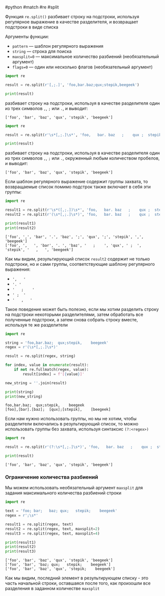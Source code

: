 #python #match #re #split 


Функция `re.split()`  разбивает строку на подстроки, используя регулярное выражение в качестве разделителя, и возвращает подстроки в виде списка

Аргументы функции:
- `pattern` — шаблон регулярного выражения
- `string` — строка для поиска
- `maxsplit=0` — максимальное количество разбиений (необязательный аргумент)
- `flags=0` — один или несколько флагов (необязательный аргумент)

```python
import re

result = re.split(r'[,;.]', 'foo,bar.baz;qux;stepik,beegeek')

print(result)
```
разбивает строку на подстроки, используя в качестве разделителя один из трех символов `,`, `;` или `.`, и выводит:
```
['foo', 'bar', 'baz', 'qux', 'stepik', 'beegeek']
```

```python
import re

result = re.split(r'\s*[,;.]\s*', 'foo,   bar. baz   ;    qux ;  stepik   ,   beegeek')

print(result)
```
разбивает строку на подстроки, используя в качестве разделителя один из трех символов `,`, `;` или `.`, окруженный любым количеством пробелов, и выводит:
```
['foo', 'bar', 'baz', 'qux', 'stepik', 'beegeek']
```

Если шаблон регулярного выражение содержит группы захвата, то возвращаемые список помимо подстрок также включает в себя эти группы:
```python
import re

result1 = re.split(r'\s*([,;.])\s*', 'foo,   bar. baz   ;    qux ;  stepik   ,   beegeek')
result2 = re.split(r'(\s*[,;.]\s*)', 'foo,   bar. baz   ;    qux ;  stepik   ,   beegeek')

print(result1)
print(result2)
```
```
['foo', ',', 'bar', '.', 'baz', ';', 'qux', ';', 'stepik', ',', 'beegeek']
['foo', ',   ', 'bar', '. ', 'baz', '   ;    ', 'qux', ' ;  ', 'stepik', '   ,   ', 'beegeek']
```
Как мы видим, результирующий список `result2` содержит не только подстроки, но и сами группы, соответствующие шаблону регулярного выражения:
- `',   '`
- `'. '`
- `'   ;    '`
- `' ;  '`
- `'   ,   '`

Такое поведение может быть полезно, если мы хотим разделить строку на подстроки некоторыми разделителями, затем обработать все полученные подстроки, а затем снова собрать строку вместе, используя те же разделители
```python
import re

string = 'foo,bar.baz;  qux;stepik,    beegeek'
regex = r'(\s*[,;.]\s*)'

result = re.split(regex, string)

for index, value in enumerate(result):
    if not re.fullmatch(regex, value):
        result[index] = f'[{value}]'

new_string = ''.join(result)

print(string)
print(new_string)
```
```
foo,bar.baz;  qux;stepik,    beegeek
[foo],[bar].[baz];  [qux];[stepik],    [beegeek]
```
Если нам нужно использовать группы, но мы не хотим, чтобы разделители включались в результирующий список, то можно использовать группы без захвата, используя синтаксис `(?:<regex>)`
```python
import re

result = re.split(r'(?:\s*[,;.]\s*)', 'foo,   bar. baz   ;    qux ;  stepik   ,   beegeek')

print(result)
```
```
['foo', 'bar', 'baz', 'qux', 'stepik', 'beegeek']
```


### Ограничение количества разбиений
Мы можем использовать необязательный аргумент `maxsplit` для задания максимального количества разбиений строки
```python
import re

text = 'foo; bar;   baz; qux;   stepik;    beegeek'
regex = r';\s*'

result1 = re.split(regex, text)
result2 = re.split(regex, text, maxsplit=2)
result3 = re.split(regex, text, maxsplit=4)

print(result1)
print(result2)
print(result3)
```
```
['foo', 'bar', 'baz', 'qux', 'stepik', 'beegeek']
['foo', 'bar', 'baz; qux;   stepik;    beegeek']
['foo', 'bar', 'baz', 'qux', 'stepik;    beegeek']
```
Как мы видим, последний элемент в результирующем списку - это часть начальной строки, оставшаяся после того, как произошли все разделения в заданном количестве `maxsplit`